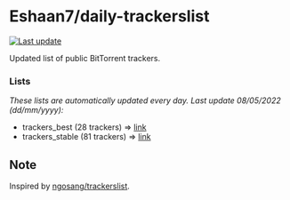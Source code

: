
# Eshaan7/daily-trackerslist 

[![Last update](https://img.shields.io/badge/Last%20update-08/05/2022-blue.svg)](#)

Updated list of public BitTorrent trackers.

### Lists
*These lists are automatically updated every day. Last update 08/05/2022 (_dd/mm/yyyy_):*

* trackers_best (28 trackers) => [link](https://raw.githubusercontent.com/eshaan7/daily-trackerslist/master/trackers_best.txt)
* trackers_stable (81 trackers) => [link](https://raw.githubusercontent.com/eshaan7/daily-trackerslist/master/trackers_stable.txt)

## Note

Inspired by [ngosang/trackerslist](https://github.com/ngosang/trackerslist).
